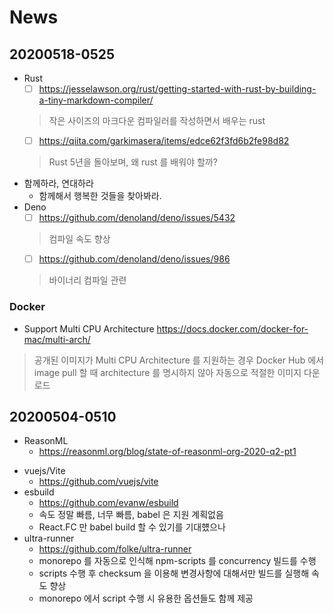 # News

## 20200518-0525
- Rust
  - [ ] https://jesselawson.org/rust/getting-started-with-rust-by-building-a-tiny-markdown-compiler/
  > 작은 사이즈의 마크다운 컴파일러를 작성하면서 배우는 rust
  - [ ] https://qiita.com/garkimasera/items/edce62f3fd6b2fe98d82
  > Rust 5년을 돌아보며, 왜 rust 를 배워야 할까?
- 함께하라, 연대하라
  - 함께해서 행복한 것들을 찾아봐라.
- Deno
  - [ ] https://github.com/denoland/deno/issues/5432
  > 컴파일 속도 향상
  - [ ] https://github.com/denoland/deno/issues/986
  > 바이너리 컴파일 관련
### Docker
- Support Multi CPU Architecture https://docs.docker.com/docker-for-mac/multi-arch/
> 공개된 이미지가 Multi CPU Architecture 를 지원하는 경우 Docker Hub 에서 image pull 할 때 architecture 를 명시하지 않아
> 자동으로 적절한 이미지 다운로드


## 20200504-0510

- ReasonML
  - https://reasonml.org/blog/state-of-reasonml-org-2020-q2-pt1
    >
- vuejs/Vite
  - https://github.com/vuejs/vite
- esbuild
  - https://github.com/evanw/esbuild
  - 속도 정말 빠름, 너무 빠름, babel 은 지원 계획없음
  - React.FC 만 babel build 할 수 있기를 기대헀으나
- ultra-runner
  - https://github.com/folke/ultra-runner
  - monorepo 를 자동으로 인식해 npm-scripts 를 concurrency 빌드를 수행
  - scripts 수행 후 checksum 을 이용해 변경사항에 대해서만 빌드를 실행해 속도 향상
  - monorepo 에서 script 수행 시 유용한 옵션들도 함께 제공
